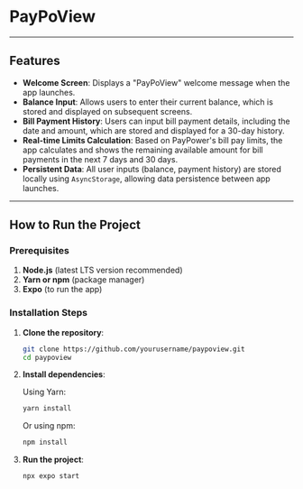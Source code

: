 # PayPoView

---

## Features

- **Welcome Screen**: Displays a "PayPoView" welcome message when the app launches.
- **Balance Input**: Allows users to enter their current balance, which is stored and displayed on subsequent screens.
- **Bill Payment History**: Users can input bill payment details, including the date and amount, which are stored and displayed for a 30-day history.
- **Real-time Limits Calculation**: Based on PayPower's bill pay limits, the app calculates and shows the remaining available amount for bill payments in the next 7 days and 30 days.
- **Persistent Data**: All user inputs (balance, payment history) are stored locally using `AsyncStorage`, allowing data persistence between app launches.

---

## How to Run the Project

### Prerequisites

1. **Node.js** (latest LTS version recommended)
2. **Yarn or npm** (package manager)
3. **Expo** (to run the app)

### Installation Steps

1. **Clone the repository**:

   ```bash
   git clone https://github.com/yourusername/paypoview.git
   cd paypoview
   ```

2. **Install dependencies**:

   Using Yarn:

   ```bash
   yarn install
   ```

   Or using npm:

   ```bash
   npm install
   ```

3. **Run the project**:

   ```bash
   npx expo start
   ```
